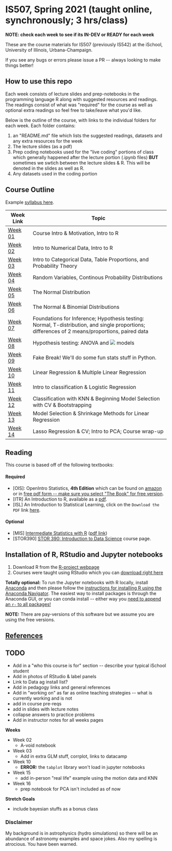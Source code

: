 # IS507, Spring 2021 (taught online, synchronously; 3 hrs/class)

**NOTE: check each week to see if its IN-DEV or READY for each week**

These are the course materials for IS507 (previously IS542) at the iSchool, University of Illinois, Urbana-Champaign.  

If you see any bugs or errors please issue a PR -- always looking to make things better!


## How to use this repo

Each week consists of lecture slides and prep-notebooks in the programming language R along with suggested resources and readings.  The readings consist of what was "required" for the course as well as optional extra readings so feel free to take/leave what you'd like.

Below is the outline of the course, with links to the individual folders for each week.  Each folder contains:
 1. an "README.md" file which lists the suggested readings, datasets and any extra resources for the week
 1. The lecture slides (as a pdf)
 1. Prep coding notebooks used for the "live coding" portions of class which generally happened after the lecture portion (.ipynb files) **BUT** sometimes we swtich between the lecture slides & R.  This will be denoted in the slides as well as R.
 1. Any datasets used in the coding portion
 

## Course Outline

Example [syllabus here](syllabus.md).

| Week Link  | Topic |
|---|---|
| [Week 01](week01) | Course Intro & Motivation, Intro to R |
| [Week 02](week02) | Intro to Numerical Data, Intro to R |
| [Week 03](week03) | Intro to Categorical Data, Table Proportions, and Probability Theory |
| [Week 04](week04) | Random Variables, Continous Probability Distributions |
| [Week 05](week05) | The Normal Distribution |
| [Week 06](week06) | The Normal & Binomial Distributions |
| [Week 07](week07) | Foundations for Inference; Hypothesis testing: Normal, T-distribution, and single proportions; <br> differences of 2 means/proportions, paired data |
| [Week 08](week08) | Hypothesis testing: ANOVA and <img src="https://render.githubusercontent.com/render/math?math=\chi^2"> models |
| [Week 09](week09) | Fake Break!  We'll do some fun stats stuff in Python.  |
| [Week 10](week10) | Linear Regression & Multiple Linear Regression |
| [Week 11](week11) | Intro to classification & Logistic Regression |
| [Week 12](week12) | Classification with KNN & Beginning Model Selection with CV & Bootstrapping |
| [Week 13](week13) | Model Selection & Shrinkage Methods for Linear Regression |
| [Week 14](week14) | Lasso Regression & CV; Intro to PCA; Course wrap-up |


## Reading

This course is based off of the following textbooks:

#### Required
   * [OIS]: OpenIntro Statistics, **4th Edition** which can be found on [amazon](https://www.amazon.com/OpenIntro-Statistics-Fourth-David-Diez/dp/1943450072) or in [free pdf form -- make sure you select "The Book" for free version](https://leanpub.com/openintro-statistics). 
   * [ITR] An Introduction to R, available as a [pdf](https://cran.r-project.org/doc/manuals/R-intro.pdf).
   * [ISL] An Introduction to Statistical Learning, click on the `Download the PDF` link [here](http://faculty.marshall.usc.edu/gareth-james/ISL/).
   
#### Optional
   * [MIS] [Intermediate Statistics with R](https://scholarworks.montana.edu/xmlui/handle/1/2999) ([pdf link](https://scholarworks.montana.edu/xmlui/bitstream/handle/1/2999/Greenwood_Book_2.1.pdf?sequence=9&isAllowed=y))
   * [STOR390] [STOR 390: Introduction to Data Science](https://idc9.github.io/stor390/) course page.


## Installation of R, RStudio and Jupyter notebooks

 1. Download R from the [R-project webpage](https://www.r-project.org/)
 1. Courses were taught using RStudio which you can [download right here](https://rstudio.com/)
 
**Totally optional:** To run the Jupyter notebooks with R locally, install [Anaconda](https://www.anaconda.com/distribution/) and then please follow the [instructions for installing R using the Anaconda Navigator](https://docs.anaconda.com/anaconda/navigator/tutorials/r-lang/).  The easiest way to install packages is through the Anaconda GUI, or you can conda install -- either way you [need to append an `r-` to all packages!](https://docs.anaconda.com/anaconda/user-guide/tasks/using-r-language/)
 
 **NOTE:** There are pay-versions of this software but we assume you are using the free versions.
 
## [References](references.md)

## TODO

 * Add in a "who this course is for" section -- describe your typical iSchool student
 * Add in photos of RStudio & label panels
 * Link to Data ag install list?
 * Add in pedagogy links and general references
 * Add in "working on" as far as online teaching strategies -- what is currently working and is not
 * add in course pre-reqs
 * add in slides with lecture notes
 * collapse answers to practice problems
 * Add in instructor notes for all weeks pages
 
**Weeks**
 * Week 02
    * A-void notebook
 * Week 03
    * Add in extra GLM stuff, corrplot, links to datacamp
 * Week 10
    * **ERROR:** the `tabplot` library won't load in jupyter notebooks
 * Week 15
    * add in-person "real life" example using the motion data and KNN
 * Week 16
    * prep notebook for PCA isn't included as of now
	
**Stretch Goals**
 * include bayesian stuffs as a bonus class


### Disclaimer

My background is in astrophysics (hydro simulations) so there will be an abundance of astronomy examples and space jokes.  Also my spelling is atrocious. You have been warned.
